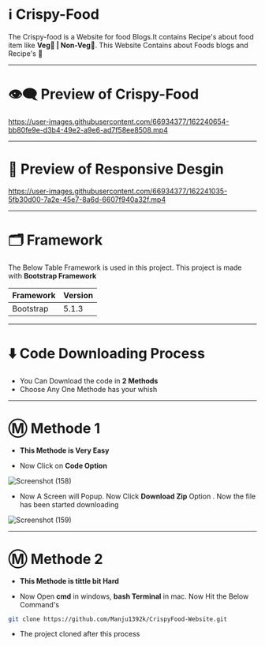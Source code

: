 # ℹ️ Crispy-Food

The Crispy-food is a Website for food Blogs.It contains Recipe's about food item like **Veg🥔 | Non-Veg**🍗.
This Website Contains about Foods blogs
and Recipe's 🍕

---

# 👁️‍🗨️ Preview of Crispy-Food 

https://user-images.githubusercontent.com/66934377/162240654-bb80fe9e-d3b4-49e2-a9e6-ad7f58ee8508.mp4

---

# 📱 Preview of Responsive Desgin

https://user-images.githubusercontent.com/66934377/162241035-5fb30d00-7a2e-45e7-8a6d-6607f940a32f.mp4

---

# 🗂️ Framework

The Below Table Framework is used in this project. This project is made with **Bootstrap Framework**

| Framework | Version |
| ------------- | ------------- |
| Bootstrap  | 5.1.3  |

---

# ⬇️ Code Downloading Process

* You Can Download the code in **2 Methods**
* Choose Any One Methode has your whish

---

# Ⓜ️ Methode 1

* **This Methode is Very Easy**

* Now Click on __Code Option__

![Screenshot (158)](https://user-images.githubusercontent.com/66934377/164152919-f2854829-535d-4227-9c2f-031f8051f6ac.png)

* Now A Screen will Popup. Now Click **Download Zip** Option . Now the file has been started downloading 

![Screenshot (159)](https://user-images.githubusercontent.com/66934377/164153128-b64e85a2-e40c-4457-9835-a749ac79acd6.png)

---

# Ⓜ️ Methode 2

* **This Methode is tittle bit Hard**

* Now Open **cmd** in windows, **bash Terminal** in mac. Now Hit the Below Command's

```bash
git clone https://github.com/Manju1392k/CrispyFood-Website.git
```

* The project cloned after this process
